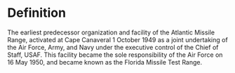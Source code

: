 # Definition

The earliest predecessor organization and facility of the Atlantic
Missile Range, activated at Cape Canaveral 1 October 1949 as a joint
undertaking of the Air Force, Army, and Navy under the executive control
of the Chief of Staff, USAF. This facility became the sole
responsibility of the Air Force on 16 May 1950, and became known as the
Florida Missile Test Range.
